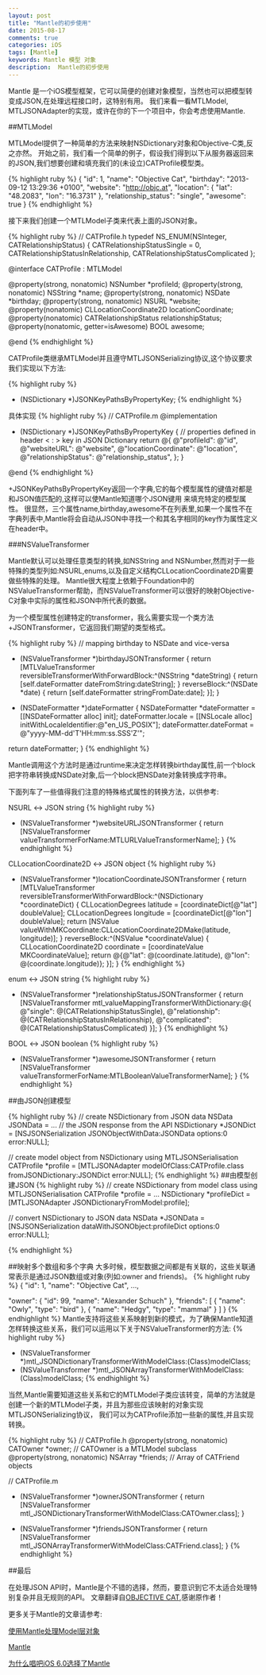 ```yaml
---
layout: post
title: "Mantle的初步使用"
date: 2015-08-17
comments: true
categories: iOS
tags: [Mantle]
keywords: Mantle 模型 对象
description:  Mantle的初步使用
---
```

 Mantle 是一个iOS模型框架，它可以简便的创建对象模型，当然也可以把模型转变成JSON,在处理远程接口时，这特别有用。
 我们来看一看MTLModel, MTLJSONAdapter的实现，或许在你的下一个项目中，你会考虑使用Mantle.

##MTLModel

 MTLModel提供了一种简单的方法来映射NSDictionary对象和Objective-C类,反之亦然。
 开始之前，我们看一个简单的例子，假设我们得到以下从服务器返回来的JSON,我们想要创建和填充我们的(未设立)CATProfile模型类。
 
{% highlight ruby %}
{
  "id": 1,
  "name": "Objective Cat",
  "birthday": "2013-09-12 13:29:36 +0100",
  "website": "http://objc.at",
  "location": { "lat": "48.2083", "lon": "16.3731" },
  "relationship_status": "single",
  "awesome": true
}
{% endhighlight %}

 接下来我们创建一个MTLModel子类来代表上面的JSON对象。

{% highlight ruby %}
// CATProfile.h
typedef NS_ENUM(NSInteger, CATRelationshipStatus) {
CATRelationshipStatusSingle = 0,
CATRelationshipStatusInRelationship,
CATRelationshipStatusComplicated
};

@interface CATProfile : MTLModel<MTLJSONSerializing>

@property(strong, nonatomic) NSNumber *profileId;
@property(strong, nonatomic) NSString *name;
@property(strong, nonatomic) NSDate *birthday;
@property(strong, nonatomic) NSURL *website;
@property(nonatomic) CLLocationCoordinate2D locationCoordinate;
@property(nonatomic) CATRelationshipStatus relationshipStatus;
@property(nonatomic, getter=isAwesome) BOOL awesome;

@end
{% endhighlight %}

CATProfile类继承MTLModel并且遵守MTLJSONSerializing协议,这个协议要求我们实现以下方法:

{% highlight ruby %}
+ (NSDictionary *)JSONKeyPathsByPropertyKey;
{% endhighlight %}


具体实现
{% highlight ruby %}
// CATProfile.m
@implementation

+ (NSDictionary *)JSONKeyPathsByPropertyKey {
// properties defined in header < : > key in JSON Dictionary
return @{
         @"profileId":          @"id",
         @"websiteURL":         @"website",
         @"locationCoordinate": @"location",
         @"relationshipStatus": @"relationship_status",
};
}

@end
{% endhighlight %}

+JSONKeyPathsByPropertyKey返回一个字典,它的每个模型属性的键值对都是和JSON值匹配的,这样可以使Mantle知道哪个JSON键用
来填充特定的模型属性。
很显然，三个属性name,birthday,awesome不在列表里,如果一个属性不在字典列表中,Mantle将会自动从JSON中寻找一个和其名字相同的key作为属性定义在header中。

###NSValueTransformer

Mantle默认可以处理任意类型的转换,如NSString and NSNumber,然而对于一些特殊的类型列如:NSURL,enums,以及自定义结构CLLocationCoordinate2D需要做些特殊的处理。
Mantle很大程度上依赖于Foundation中的NSValueTransformer帮助，而NSValueTransformer可以很好的映射Objective-C对象中实际的属性和JSON中所代表的数据。

为一个模型属性创建特定的transformer，我么需要实现一个类方法+<propertyName>JSONTransformer，它返回我们期望的类型格式。

{% highlight ruby %}
// mapping birthday to NSDate and vice-versa
+ (NSValueTransformer *)birthdayJSONTransformer {
return [MTLValueTransformer reversibleTransformerWithForwardBlock:^(NSString *dateString) {
return [self.dateFormatter dateFromString:dateString];
} reverseBlock:^(NSDate *date) {
return [self.dateFormatter stringFromDate:date];
}];
}

+ (NSDateFormatter *)dateFormatter {
NSDateFormatter *dateFormatter = [[NSDateFormatter alloc] init];
dateFormatter.locale = [[NSLocale alloc] initWithLocaleIdentifier:@"en_US_POSIX"];
dateFormatter.dateFormat = @"yyyy-MM-dd'T'HH:mm:ss.SSS'Z'";

return dateFormatter;
}
{% endhighlight %}

Mantle调用这个方法时是通过runtime来决定怎样转换birthday属性,前一个block把字符串转换成NSDate对象,后一个block把NSDate对象转换成字符串。

下面列车了一些值得我们注意的特殊格式属性的转换方法，以供参考:

NSURL ↔︎ JSON string
{% highlight ruby %}
+ (NSValueTransformer *)websiteURLJSONTransformer {
return [NSValueTransformer valueTransformerForName:MTLURLValueTransformerName];
}
{% endhighlight %}

CLLocationCoordinate2D ↔︎ JSON object
{% highlight ruby %}
+ (NSValueTransformer *)locationCoordinateJSONTransformer {
return [MTLValueTransformer reversibleTransformerWithForwardBlock:^(NSDictionary *coordinateDict) {
CLLocationDegrees latitude = [coordinateDict[@"lat"] doubleValue];
CLLocationDegrees longitude = [coordinateDict[@"lon"] doubleValue];
return [NSValue valueWithMKCoordinate:CLLocationCoordinate2DMake(latitude, longitude)];
} reverseBlock:^(NSValue *coordinateValue) {
CLLocationCoordinate2D coordinate = [coordinateValue MKCoordinateValue];
return @{@"lat": @(coordinate.latitude), @"lon": @(coordinate.longitude)};
}];
}
{% endhighlight %}

enum ↔︎ JSON string
{% highlight ruby %}
+ (NSValueTransformer *)relationshipStatusJSONTransformer {
return [NSValueTransformer mtl_valueMappingTransformerWithDictionary:@{
@"single": @(CATRelationshipStatusSingle),
@"relationship": @(CATRelationshipStatusInRelationship),
@"complicated": @(CATRelationshipStatusComplicated)
}];
}
{% endhighlight %}

BOOL ↔︎ JSON boolean
{% highlight ruby %}
+ (NSValueTransformer *)awesomeJSONTransformer {
return [NSValueTransformer valueTransformerForName:MTLBooleanValueTransformerName];
}
{% endhighlight %}

##由JSON创建模型

{% highlight ruby %}
// create NSDictionary from JSON data
NSData JSONData = ... // the JSON response from the API
NSDictionary *JSONDict = [NSJSONSerialization JSONObjectWithData:JSONData options:0 error:NULL];

// create model object from NSDictionary using MTLJSONSerialisation
CATProfile *profile = [MTLJSONAdapter modelOfClass:CATProfile.class fromJSONDictionary:JSONDict error:NULL];
{% endhighlight %}
##由模型创建JSON
{% highlight ruby %}
// create NSDictionary from model class using MTLJSONSerialisation
CATProfile *profile = ...
NSDictionary *profileDict = [MTLJSONAdapter JSONDictionaryFromModel:profile];

// convert NSDictionary to JSON data
NSData *JSONData = [NSJSONSerialization dataWithJSONObject:profileDict options:0 error:NULL];

{% endhighlight %}

##映射多个数组和多个字典
大多时候，模型数据之间都是有关联的，这些关联通常表示是通过JSON数组或对象(列如:owner and friends)。
{% highlight ruby %}
{
  "id": 1,
  "name": "Objective Cat",
  ...,

  "owner": {
  "id": 99,
  "name": "Alexander Schuch"
 },
  "friends": [
 {
  "name": "Owly",
  "type": "bird"
 },
 {
  "name": "Hedgy",
  "type": "mammal"
 }
]
}
{% endhighlight %}
Mantle支持将这些关系映射到新的模式，为了确保Mantle知道怎样转换这些关系，我们可以运用以下关于NSValueTransformer的方法:
{% highlight ruby %}
+ (NSValueTransformer *)mtl_JSONDictionaryTransformerWithModelClass:(Class)modelClass;
+ (NSValueTransformer *)mtl_JSONArrayTransformerWithModelClass:(Class)modelClass;
{% endhighlight %}

当然,Mantle需要知道这些关系和它的MTLModel子类应该转变，简单的方法就是创建一个新的MTLModel子类，并且为那些应该映射的对象实现MTLJSONSerializing协议，
我们可以为CATProfile添加一些新的属性,并且实现转换。

{% highlight ruby %}
// CATProfile.h
@property(strong, nonatomic) CATOwner *owner;   // CATOwner is a MTLModel subclass
@property(strong, nonatomic) NSArray *friends;  // Array of CATFriend objects

// CATProfile.m
+ (NSValueTransformer *)ownerJSONTransformer {
return [NSValueTransformer mtl_JSONDictionaryTransformerWithModelClass:CATOwner.class];
}

+ (NSValueTransformer *)friendsJSONTransformer {
return [NSValueTransformer mtl_JSONArrayTransformerWithModelClass:CATFriend.class];
}
{% endhighlight %}

##最后

在处理JSON API时，Mantle是个不错的选择，然而，要意识到它不太适合处理特别复杂并且无规则的API。
文章翻译自[OBJECTIVE CAT](http://www.objc.at/mantle),感谢原作者！

更多关于Mantle的文章请参考:

[使用Mantle处理Model层对象](http://blog.codingcoder.com/use-mantle-to-model/)

[Mantle](http://bawn.github.io/ios/2014/12/11/Mantle.html)

[为什么唱吧iOS 6.0选择了Mantle](http://www.iwangke.me/2014/10/13/Why-Changba-iOS-choose-Mantle/)
